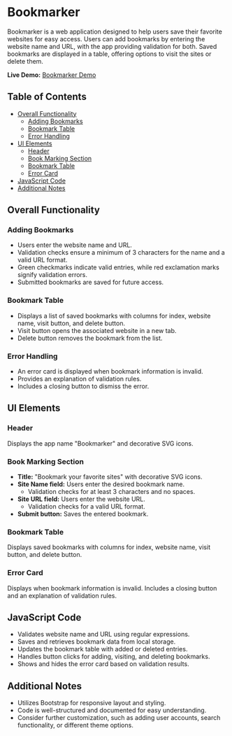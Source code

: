 # Bookmarker

Bookmarker is a web application designed to help users save their favorite websites for easy access. Users can add bookmarks by entering the website name and URL, with the app providing validation for both. Saved bookmarks are displayed in a table, offering options to visit the sites or delete them.

**Live Demo:** [Bookmarker Demo](https://mohamedali09.github.io/Bookmarker/)


## Table of Contents

- [Overall Functionality](#overall-functionality)
  - [Adding Bookmarks](#adding-bookmarks)
  - [Bookmark Table](#bookmark-table)
  - [Error Handling](#error-handling)
- [UI Elements](#ui-elements)
  - [Header](#header)
  - [Book Marking Section](#book-marking-section)
  - [Bookmark Table](#bookmark-table-1)
  - [Error Card](#error-card)
- [JavaScript Code](#javascript-code)
- [Additional Notes](#additional-notes)

## Overall Functionality

### Adding Bookmarks

- Users enter the website name and URL.
- Validation checks ensure a minimum of 3 characters for the name and a valid URL format.
- Green checkmarks indicate valid entries, while red exclamation marks signify validation errors.
- Submitted bookmarks are saved for future access.

### Bookmark Table

- Displays a list of saved bookmarks with columns for index, website name, visit button, and delete button.
- Visit button opens the associated website in a new tab.
- Delete button removes the bookmark from the list.

### Error Handling

- An error card is displayed when bookmark information is invalid.
- Provides an explanation of validation rules.
- Includes a closing button to dismiss the error.

## UI Elements

### Header

Displays the app name "Bookmarker" and decorative SVG icons.

### Book Marking Section

- **Title:** "Bookmark your favorite sites" with decorative SVG icons.
- **Site Name field:** Users enter the desired bookmark name.
  - Validation checks for at least 3 characters and no spaces.
- **Site URL field:** Users enter the website URL.
  - Validation checks for a valid URL format.
- **Submit button:** Saves the entered bookmark.

### Bookmark Table

Displays saved bookmarks with columns for index, website name, visit button, and delete button.

### Error Card

Displays when bookmark information is invalid.
Includes a closing button and an explanation of validation rules.

## JavaScript Code

- Validates website name and URL using regular expressions.
- Saves and retrieves bookmark data from local storage.
- Updates the bookmark table with added or deleted entries.
- Handles button clicks for adding, visiting, and deleting bookmarks.
- Shows and hides the error card based on validation results.

## Additional Notes

- Utilizes Bootstrap for responsive layout and styling.
- Code is well-structured and documented for easy understanding.
- Consider further customization, such as adding user accounts, search functionality, or different theme options.
